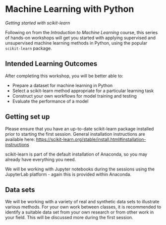 # Machine Learning with Python

*Getting started with scikit-learn*


Following on from the *Introduction to Machine Learning* course, this series of hands-on workshops will get you started with applying supervised and unsupervised machine learning methods in Python, using the popular `scikit-learn` package.

## Intended Learning Outcomes

After completing this workshop, you will be better able to:

* Prepare a dataset for machine learning in Python
* Select a scikit-learn method appropriate for a particular learning task
* Construct your own workflows for model training and testing
* Evaluate the performance of a model

## Getting set up

Please ensure that you have an up-to-date scikit-learn package installed prior to starting the first session.
General installation instructions are available here:
https://scikit-learn.org/stable/install.html#installation-instructions

scikit-learn is part of the default installation of Anaconda, so you may already have everything you need.

We will be working with Jupyter notebooks during the sessions using the JupyterLab platform - again this is provided within Anaconda.


## Data sets

We will be working with a variety of real and synthetic data sets to illustrate various methods.
For your own work between classes, it is recommended to identify a suitable data set from your own research or from other work in your field.
This will be discussed more during the first session.

